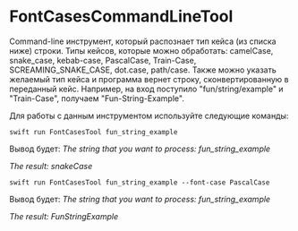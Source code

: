 # FontCasesCommandLineTool

Command-line инструмент, который распознает тип кейса (из списка ниже) строки. Типы кейсов, которые можно обработать: camelCase, snake_case, kebab-case, PascalCase, Train-Case, SCREAMING_SNAKE_CASE, dot.case, path/case. 
Также можно указать желаемый тип кейса и программа вернет строку, сконвертированную в переданный кейс. Например, на вход поступило "fun/string/example" и "Train-Case", получаем "Fun-String-Example". 

Для работы с данным инструментом используйте следующие команды:

`swift run FontCasesTool fun_string_example`

Вывод будет: 
*The string that you want to process: fun_string_example*

*The result: snakeCase*

`swift run FontCasesTool fun_string_example --font-case PascalCase`

Вывод будет: 
*The string that you want to process: fun_string_example*

*The result: FunStringExample*
